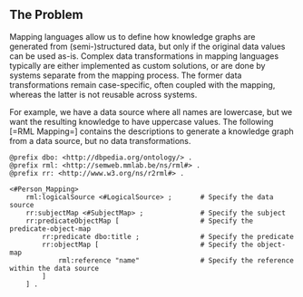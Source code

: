 ## The Problem

Mapping languages allow us to define how knowledge graphs are generated from (semi-)structured data,
but only if the original data values can be used as-is.
Complex data transformations in mapping languages typically are
either implemented as custom solutions,
or are done by systems separate from the mapping process.
The former data transformations remain case-specific, often coupled with the mapping,
whereas the latter is not reusable across systems.

For example, we have a data source where all names are lowercase,
but we want the resulting knowledge to have uppercase values.
The following [=RML Mapping=] contains the descriptions to generate a knowledge graph from a data source,
but no data transformations.

```turtle "example": "RML Mapping without data transformations"
@prefix dbo: <http://dbpedia.org/ontology/> .
@prefix rml: <http://semweb.mmlab.be/ns/rml#> .
@prefix rr: <http://www.w3.org/ns/r2rml#> .

<#Person_Mapping>
    rml:logicalSource <#LogicalSource> ;       # Specify the data source
    rr:subjectMap <#SubjectMap> ;              # Specify the subject
    rr:predicateObjectMap [                    # Specify the predicate-object-map
        rr:predicate dbo:title ;               # Specify the predicate
        rr:objectMap [                         # Specify the object-map
            rml:reference "name"               # Specify the reference within the data source
        ]
    ] .
```
